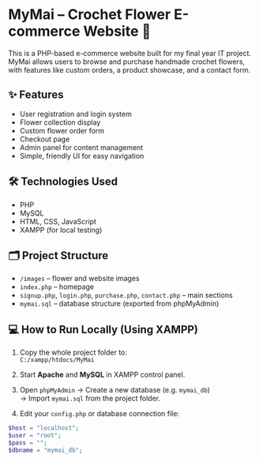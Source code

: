 # MyMai – Crochet Flower E-commerce Website 🌸

This is a PHP-based e-commerce website built for my final year IT project. MyMai allows users to browse and purchase handmade crochet flowers, with features like custom orders, a product showcase, and a contact form.

## ✨ Features
- User registration and login system
- Flower collection display
- Custom flower order form
- Checkout page
- Admin panel for content management
- Simple, friendly UI for easy navigation

## 🛠️ Technologies Used
- PHP
- MySQL
- HTML, CSS, JavaScript
- XAMPP (for local testing)

## 🗂️ Project Structure
- `/images` – flower and website images  
- `index.php` – homepage  
- `signup.php`, `login.php`, `purchase.php`, `contact.php` – main sections  
- `mymai.sql` – database structure (exported from phpMyAdmin)

## 💻 How to Run Locally (Using XAMPP)
1. Copy the whole project folder to:  
   `C:/xampp/htdocs/MyMai`

2. Start **Apache** and **MySQL** in XAMPP control panel.

3. Open `phpMyAdmin` → Create a new database (e.g. `mymai_db`)  
   → Import `mymai.sql` from the project folder.

4. Edit your `config.php` or database connection file:
```php
$host = "localhost";
$user = "root";
$pass = "";
$dbname = "mymai_db";
